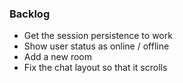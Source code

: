 ### Backlog

- Get the session persistence to work
- Show user status as online / offline
- Add a new room
- Fix the chat layout so that it scrolls
